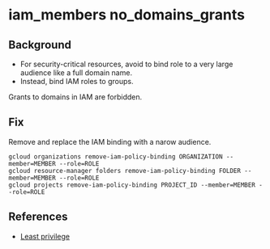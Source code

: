 # iam_members no_domains_grants

## Background

- For security-critical resources, avoid to bind role to a very large audience like a full domain name.
- Instead, bind IAM roles to groups.

Grants to domains in IAM are forbidden.

## Fix

Remove and replace the IAM binding with a narow audience.

```shell
gcloud organizations remove-iam-policy-binding ORGANIZATION --member=MEMBER --role=ROLE
gcloud resource-manager folders remove-iam-policy-binding FOLDER --member=MEMBER --role=ROLE
gcloud projects remove-iam-policy-binding PROJECT_ID --member=MEMBER --role=ROLE
```

## References

- [Least privilege](https://cloud.google.com/iam/docs/using-iam-securely#least_privilege)
